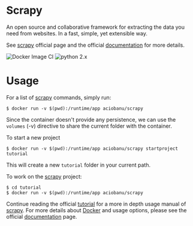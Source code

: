# Scrapy
An open source and collaborative framework for extracting the data you need from websites.
In a fast, simple, yet extensible way.

See [scrapy][scrapy-home] official page and the official [documentation][scrapy-docs] for more details.

![Docker Image CI](https://github.com/cz111000/docker-scrapy/workflows/Docker%20Image%20CI/badge.svg?branch=python2)
![python 2.x](https://img.shields.io/badge/python-2.x-blue.svg?style=flat&logo=python)

# Usage
For a list of [scrapy][scrapy-home] commands, simply run:
```
$ docker run -v $(pwd):/runtime/app aciobanu/scrapy
```
Since the container doesn't provide any persistence, we can use the `volumes` (-v) directive to share the current folder with the container.

To start a new project
```
$ docker run -v $(pwd):/runtime/app aciobanu/scrapy startproject tutorial
```
This will create a new `tutorial` folder in your current path.

To work on the [scrapy][scrapy-home] project:
```
$ cd tutorial
$ docker run -v $(pwd):/runtime/app aciobanu/scrapy
```
Continue reading the official [tutorial][scrapy-tutorial] for a more in depth usage manual of [scrapy][scrapy-home]. For more details about [Docker][docker-home] and usage options, please see the official [documentation][docker-docs] page.


[scrapy-home]: http://scrapy.org/
[scrapy-docs]: http://doc.scrapy.org/en/latest/
[scrapy-tutorial]: http://doc.scrapy.org/en/latest/intro/tutorial.html
[docker-home]: https://www.docker.com/
[docker-docs]: https://docs.docker.com/
